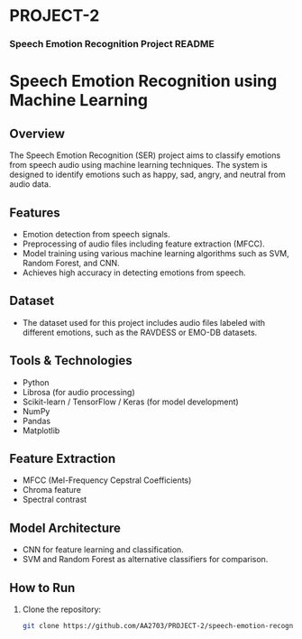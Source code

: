 # PROJECT-2


###  **Speech Emotion Recognition Project README**

# Speech Emotion Recognition using Machine Learning

## Overview
The Speech Emotion Recognition (SER) project aims to classify emotions from speech audio using machine learning techniques. The system is designed to identify emotions such as happy, sad, angry, and neutral from audio data.

## Features
- Emotion detection from speech signals.
- Preprocessing of audio files including feature extraction (MFCC).
- Model training using various machine learning algorithms such as SVM, Random Forest, and CNN.
- Achieves high accuracy in detecting emotions from speech.

## Dataset
- The dataset used for this project includes audio files labeled with different emotions, such as the RAVDESS or EMO-DB datasets.

## Tools & Technologies
- Python
- Librosa (for audio processing)
- Scikit-learn / TensorFlow / Keras (for model development)
- NumPy
- Pandas
- Matplotlib

## Feature Extraction
- MFCC (Mel-Frequency Cepstral Coefficients)
- Chroma feature
- Spectral contrast

## Model Architecture
- CNN for feature learning and classification.
- SVM and Random Forest as alternative classifiers for comparison.

## How to Run
1. Clone the repository:
   ```bash
   git clone https://github.com/AA2703/PROJECT-2/speech-emotion-recognition.git
